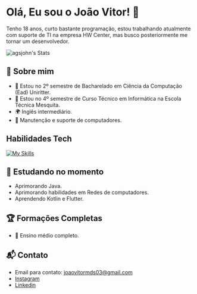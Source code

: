 # Olá, Eu sou o João Vitor! 👋

Tenho 18 anos, curto bastante programação, estou trabalhando atualmente com suporte de TI na empresa HW Center, mas busco posteriormente me tornar um desenvolvedor.

![agsjohn's Stats](https://github-readme-stats.vercel.app/api?username=agsjohn&theme=vue-dark&show_icons=true&hide_border=true&count_private=true)

## 🚀 Sobre mim

- 🔭 Estou no 2º semestre de Bacharelado em Ciência da Computação (Ead) Uniritter.
- 📝 Estou no 4º semestre de Curso Técnico em Informática na Escola Técnica Mesquita.
- 🌍 Inglês intermediário.
- 🔧 Manutenção e suporte de computadores. 

## Habilidades Tech
[![My Skills](https://skillicons.dev/icons?i=java,c,mysql,html,css,javascript)](https://skillicons.dev)

## 🌱 Estudando no momento

  - Aprimorando Java.
  - Aprimorando habilidades em Redes de computadores.
  - Aprendendo Kotlin e Flutter.

 ## 🏆 Formações Completas

- 🌟 Ensino médio completo.


## 📬 Contato

- Email para contato: joaovitormds03@gmail.com
- [Instagram](https://www.instagram.com/agsjohn/)
- [Linkedin](https://www.linkedin.com/in/joaovitormds/)

<!--

Here are some ideas to get you started:

- 🔭 I’m currently working on ...
- 🌱 I’m currently learning ...
- 👯 I’m looking to collaborate on ...
- 🤔 I’m looking for help with ...
- 💬 Ask me about ...
- 📫 How to reach me: ...
- 😄 Pronouns: ...
- ⚡ Fun fact: ...
-->
